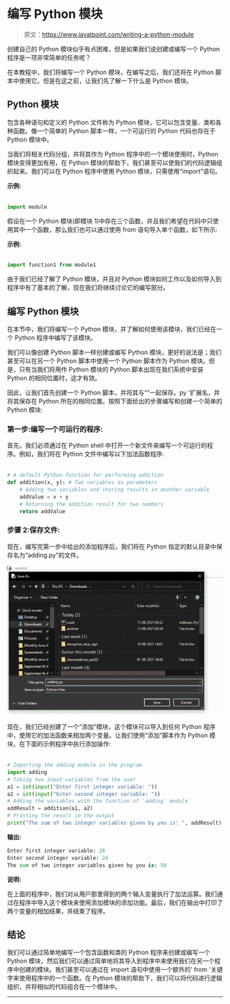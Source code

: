 # 编写 Python 模块

> 原文：<https://www.javatpoint.com/writing-a-python-module>

创建自己的 Python 模块似乎有点困难，但是如果我们说创建或编写一个 Python 程序是一项非常简单的任务呢？

在本教程中，我们将编写一个 Python 模块，在编写之后，我们还将在 Python 脚本中使用它。但是在这之前，让我们先了解一下什么是 Python 模块。

## Python 模块

包含各种语句和定义的 Python 文件称为 Python 模块，它可以包含变量、类和各种函数。像一个简单的 Python 脚本一样，一个可运行的 Python 代码也存在于 Python 模块中。

当我们将相关代码分组，并将其作为 Python 程序中的一个模块使用时，Python 模块变得更加有用，在 Python 模块的帮助下，我们甚至可以使我们的代码逻辑组织起来。我们可以在 Python 程序中使用 Python 模块，只需使用“import”语句。

**示例:**

```py

import module

```

假设在一个 Python 模块(即模块 1)中存在三个函数，并且我们希望在代码中只使用其中一个函数，那么我们也可以通过使用 from 语句导入单个函数，如下所示:

**示例:**

```py

import function1 from module1

```

由于我们已经了解了 Python 模块，并且对 Python 模块如何工作以及如何导入到程序中有了基本的了解，现在我们将继续讨论它的编写部分。

## 编写 Python 模块

在本节中，我们将编写一个 Python 模块，并了解如何使用该模块，我们已经在一个 Python 程序中编写了该模块。

我们可以像创建 Python 脚本一样创建或编写 Python 模块，更好的说法是；我们甚至可以在另一个 Python 脚本中使用一个 Python 脚本作为 Python 模块。但是，只有当我们将用作 Python 模块的 Python 脚本出现在我们系统中安装 Python 的相同位置时，这才有效。

因此，让我们首先创建一个 Python 脚本，并将其与“”一起保存。py '扩展名，并将其保存在 Python 所在的相同位置。按照下面给出的步骤编写和创建一个简单的 Python 模块:

### 第一步:编写一个可运行的程序:

首先，我们必须通过在 Python shell 中打开一个新文件来编写一个可运行的程序。例如，我们将在 Python 文件中编写以下加法函数程序:

```py

# A default Python function for performing addition
def addition(x, y): # Two variables as parameters
    # Adding two variables and storing results in another variable
    addValue = x + y
    # Returning the addition result for two numbers
    return addValue

```

### 步骤 2:保存文件:

现在，编写完第一步中给出的添加程序后，我们将在 Python 指定的默认目录中保存名为“adding.py”的文件。

![Writing a Python Module](img/ff29b948118a55a527f294d8e5ec83e4.png)

现在，我们已经创建了一个“添加”模块，这个模块可以导入到任何 Python 程序中，使用它的加法函数来相加两个变量。让我们使用“添加”脚本作为 Python 模块，在下面的示例程序中执行添加操作:

```py

# Importing the adding module in the program
import adding
# Taking two input variables from the user
a1 = int(input("Enter first integer variable: "))
a2 = int(input("Enter second integer variable: "))
# Adding the variables with the function of 'adding' module
addResult = addition(a1, a2)
# Printing the result in the output
print("The sum of two integer variables given by you is: ", addResult)

```

**输出:**

```py
Enter first integer variable: 26
Enter second integer variable: 24
The sum of two integer variables given by you is: 50

```

**说明:**

在上面的程序中，我们对从用户那里得到的两个输入变量执行了加法运算。我们通过在程序中导入这个模块来使用添加模块的添加功能。最后，我们在输出中打印了两个变量的相加结果，并结束了程序。

## 结论

我们可以通过简单地编写一个包含函数和类的 Python 程序来创建或编写一个 Python 模块，然后我们可以通过简单地将其导入到程序中来使用我们在另一个程序中创建的模块。我们甚至可以通过在 import 语句中使用一个额外的' from '关键字来使用程序中的一个函数。在 Python 模块的帮助下，我们可以将代码进行逻辑组织，并将相似的代码组合在一个模块中。

* * *